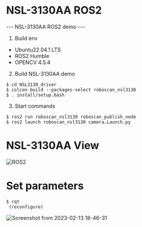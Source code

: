 # NSL-3130AA ROS2
--- NSL-3130AA ROS2 demo ---

1. Build env
 - Ubuntu22.04.1 LTS
 - ROS2 Humble
 - OPENCV 4.5.4
 
 
2. Build NSL-3130AA demo
```
$ cd NSL3130_driver
$ colcon build --packages-select roboscan_nsl3130
$ . install/setup.bash
```
 
3. Start commands
```
$ ros2 run roboscan_nsl3130 roboscan_publish_node
$ ros2 launch roboscan_nsl3130 camera.Launch.py
```

# NSL-3130AA View


  ![ROS2](https://user-images.githubusercontent.com/106071093/218378867-6792ac7b-4b2f-4227-9fa3-ef833f0fc784.png)


# Set parameters
```
$ rqt
 (reconfigure)
```

![Screenshot from 2023-02-13 18-46-31](https://user-images.githubusercontent.com/106071093/218613496-e878af97-b103-4368-9c86-56e3085642bc.png)





 



 
 
 
